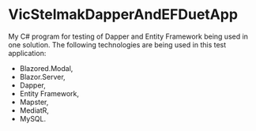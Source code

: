 # VicStelmakDapperAndEFDuetApp
My C# program for testing of Dapper and Entity Framework being used in one solution. The following technologies are being used in this test application:
- Blazored.Modal,
- Blazor.Server,
- Dapper,
- Entity Framework,
- Mapster,
- MediatR,
- MySQL.
